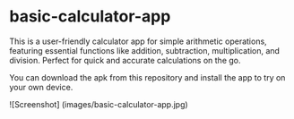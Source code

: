 # basic-calculator-app
 This is a user-friendly calculator app for simple arithmetic operations, featuring essential functions like addition, subtraction, multiplication, and division. Perfect for quick and accurate calculations on the go.
 
 You can download the apk from this repository and install the app to try on your own device.

![Screenshot] (images/basic-calculator-app.jpg)
